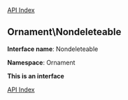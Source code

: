 [API Index](ApiIndex.md)


Ornament\Nondeleteable
---------------



    

    


**Interface name**: Nondeleteable

**Namespace**: Ornament

**This is an interface**









[API Index](ApiIndex.md)
